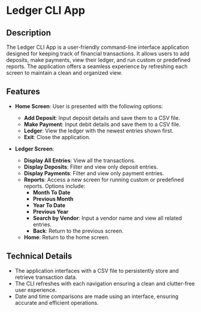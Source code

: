 # Ledger CLI App

## Description

The Ledger CLI App is a user-friendly command-line interface application designed for keeping track of financial transactions. It allows users to add deposits, make payments, view their ledger, and run custom or predefined reports. The application offers a seamless experience by refreshing each screen to maintain a clean and organized view.

## Features

- **Home Screen**: User is presented with the following options:
  - **Add Deposit**: Input deposit details and save them to a CSV file.
  - **Make Payment**: Input debit details and save them to a CSV file.
  - **Ledger**: View the ledger with the newest entries shown first.
  - **Exit**: Close the application.

- **Ledger Screen**:
  - **Display All Entries**: View all the transactions.
  - **Display Deposits**: Filter and view only deposit entries.
  - **Display Payments**: Filter and view only payment entries.
  - **Reports**: Access a new screen for running custom or predefined reports. Options include:
    - **Month To Date**
    - **Previous Month**
    - **Year To Date**
    - **Previous Year**
    - **Search by Vendor**: Input a vendor name and view all related entries.
    - **Back**: Return to the previous screen.
  - **Home**: Return to the home screen.

## Technical Details

- The application interfaces with a CSV file to persistently store and retrieve transaction data.
- The CLI refreshes with each navigation ensuring a clean and clutter-free user experience.
- Date and time comparisons are made using an interface, ensuring accurate and efficient operations.
